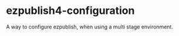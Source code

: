 ezpublish4-configuration
========================

A way to configure ezpublish, when using a multi stage environment.
